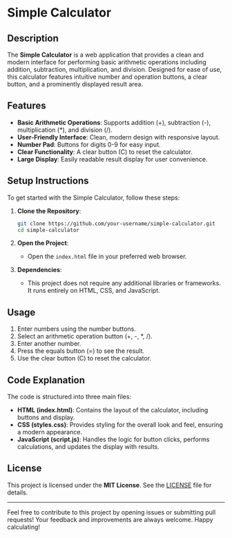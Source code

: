 # Simple Calculator

## Description
The **Simple Calculator** is a web application that provides a clean and modern interface for performing basic arithmetic operations including addition, subtraction, multiplication, and division. Designed for ease of use, this calculator features intuitive number and operation buttons, a clear button, and a prominently displayed result area.

## Features
- **Basic Arithmetic Operations**: Supports addition (+), subtraction (-), multiplication (*), and division (/).
- **User-Friendly Interface**: Clean, modern design with responsive layout.
- **Number Pad**: Buttons for digits 0-9 for easy input.
- **Clear Functionality**: A clear button (C) to reset the calculator.
- **Large Display**: Easily readable result display for user convenience.

## Setup Instructions
To get started with the Simple Calculator, follow these steps:

1. **Clone the Repository**:
    ```bash
    git clone https://github.com/your-username/simple-calculator.git
    cd simple-calculator
    ```

2. **Open the Project**:
   - Open the `index.html` file in your preferred web browser.

3. **Dependencies**:
   - This project does not require any additional libraries or frameworks. It runs entirely on HTML, CSS, and JavaScript.

## Usage
1. Enter numbers using the number buttons.
2. Select an arithmetic operation button (+, -, *, /).
3. Enter another number.
4. Press the equals button (=) to see the result.
5. Use the clear button (C) to reset the calculator.

## Code Explanation
The code is structured into three main files:
- **HTML (index.html)**: Contains the layout of the calculator, including buttons and display.
- **CSS (styles.css)**: Provides styling for the overall look and feel, ensuring a modern appearance.
- **JavaScript (script.js)**: Handles the logic for button clicks, performs calculations, and updates the display with results.

## License
This project is licensed under the **MIT License**. See the [LICENSE](LICENSE) file for details.

---

Feel free to contribute to this project by opening issues or submitting pull requests! Your feedback and improvements are always welcome. Happy calculating!
